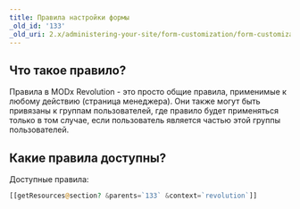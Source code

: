 ```yaml
---
title: Правила настройки формы
_old_id: '133'
_old_uri: 2.x/administering-your-site/form-customization/form-customization-rules
---
```


## Что такое правило?

Правила в MODx Revolution - это просто общие правила, применимые к любому действию (страница менеджера). Они также могут быть привязаны к группам пользователей, где правило будет применяться только в том случае, если пользователь является частью этой группы пользователей.

## Какие правила доступны?

Доступные правила:

```php
[[getResources@section? &parents=`133` &context=`revolution`]]
```
